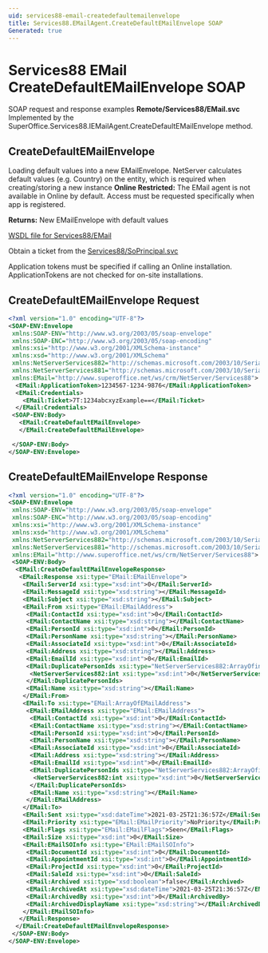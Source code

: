 ```yaml
---
uid: services88-email-createdefaultemailenvelope
title: Services88.EMailAgent.CreateDefaultEMailEnvelope SOAP
Generated: true
---
```


# Services88 EMail CreateDefaultEMailEnvelope SOAP

SOAP request and response examples **Remote/Services88/EMail.svc**
Implemented by the <see cref="M:SuperOffice.Services88.IEMailAgent.CreateDefaultEMailEnvelope">SuperOffice.Services88.IEMailAgent.CreateDefaultEMailEnvelope</see> method.

## CreateDefaultEMailEnvelope

Loading default values into a new EMailEnvelope.
NetServer calculates default values (e.g. Country) on the entity, which is required when creating/storing a new instance
<para /><b>Online Restricted:</b> The EMail agent is not available in Online by default. Access must be requested specifically when app is registered.


**Returns:** New EMailEnvelope with default values


[WSDL file for Services88/EMail](../Services88-EMail.md)

Obtain a ticket from the [Services88/SoPrincipal.svc](../SoPrincipal/SoPrincipal.md)

Application tokens must be specified if calling an Online installation. ApplicationTokens are not checked for on-site installations.

## CreateDefaultEMailEnvelope Request

```xml
<?xml version="1.0" encoding="UTF-8"?>
<SOAP-ENV:Envelope
 xmlns:SOAP-ENV="http://www.w3.org/2003/05/soap-envelope"
 xmlns:SOAP-ENC="http://www.w3.org/2003/05/soap-encoding"
 xmlns:xsi="http://www.w3.org/2001/XMLSchema-instance"
 xmlns:xsd="http://www.w3.org/2001/XMLSchema"
 xmlns:NetServerServices882="http://schemas.microsoft.com/2003/10/Serialization/Arrays"
 xmlns:NetServerServices881="http://schemas.microsoft.com/2003/10/Serialization/"
 xmlns:EMail="http://www.superoffice.net/ws/crm/NetServer/Services88">
  <EMail:ApplicationToken>1234567-1234-9876</EMail:ApplicationToken>
  <EMail:Credentials>
    <EMail:Ticket>7T:1234abcxyzExample==</EMail:Ticket>
  </EMail:Credentials>
 <SOAP-ENV:Body>
   <EMail:CreateDefaultEMailEnvelope>
   </EMail:CreateDefaultEMailEnvelope>

 </SOAP-ENV:Body>
</SOAP-ENV:Envelope>

```


## CreateDefaultEMailEnvelope Response

```xml
<?xml version="1.0" encoding="UTF-8"?>
<SOAP-ENV:Envelope
 xmlns:SOAP-ENV="http://www.w3.org/2003/05/soap-envelope"
 xmlns:SOAP-ENC="http://www.w3.org/2003/05/soap-encoding"
 xmlns:xsi="http://www.w3.org/2001/XMLSchema-instance"
 xmlns:xsd="http://www.w3.org/2001/XMLSchema"
 xmlns:NetServerServices882="http://schemas.microsoft.com/2003/10/Serialization/Arrays"
 xmlns:NetServerServices881="http://schemas.microsoft.com/2003/10/Serialization/"
 xmlns:EMail="http://www.superoffice.net/ws/crm/NetServer/Services88">
 <SOAP-ENV:Body>
  <EMail:CreateDefaultEMailEnvelopeResponse>
   <EMail:Response xsi:type="EMail:EMailEnvelope">
    <EMail:ServerId xsi:type="xsd:int">0</EMail:ServerId>
    <EMail:MessageId xsi:type="xsd:string"></EMail:MessageId>
    <EMail:Subject xsi:type="xsd:string"></EMail:Subject>
    <EMail:From xsi:type="EMail:EMailAddress">
     <EMail:ContactId xsi:type="xsd:int">0</EMail:ContactId>
     <EMail:ContactName xsi:type="xsd:string"></EMail:ContactName>
     <EMail:PersonId xsi:type="xsd:int">0</EMail:PersonId>
     <EMail:PersonName xsi:type="xsd:string"></EMail:PersonName>
     <EMail:AssociateId xsi:type="xsd:int">0</EMail:AssociateId>
     <EMail:Address xsi:type="xsd:string"></EMail:Address>
     <EMail:EmailId xsi:type="xsd:int">0</EMail:EmailId>
     <EMail:DuplicatePersonIds xsi:type="NetServerServices882:ArrayOfint">
      <NetServerServices882:int xsi:type="xsd:int">0</NetServerServices882:int>
     </EMail:DuplicatePersonIds>
     <EMail:Name xsi:type="xsd:string"></EMail:Name>
    </EMail:From>
    <EMail:To xsi:type="EMail:ArrayOfEMailAddress">
     <EMail:EMailAddress xsi:type="EMail:EMailAddress">
      <EMail:ContactId xsi:type="xsd:int">0</EMail:ContactId>
      <EMail:ContactName xsi:type="xsd:string"></EMail:ContactName>
      <EMail:PersonId xsi:type="xsd:int">0</EMail:PersonId>
      <EMail:PersonName xsi:type="xsd:string"></EMail:PersonName>
      <EMail:AssociateId xsi:type="xsd:int">0</EMail:AssociateId>
      <EMail:Address xsi:type="xsd:string"></EMail:Address>
      <EMail:EmailId xsi:type="xsd:int">0</EMail:EmailId>
      <EMail:DuplicatePersonIds xsi:type="NetServerServices882:ArrayOfint">
       <NetServerServices882:int xsi:type="xsd:int">0</NetServerServices882:int>
      </EMail:DuplicatePersonIds>
      <EMail:Name xsi:type="xsd:string"></EMail:Name>
     </EMail:EMailAddress>
    </EMail:To>
    <EMail:Sent xsi:type="xsd:dateTime">2021-03-25T21:36:57Z</EMail:Sent>
    <EMail:Priority xsi:type="EMail:EMailPriority">NoPriority</EMail:Priority>
    <EMail:Flags xsi:type="EMail:EMailFlags">Seen</EMail:Flags>
    <EMail:Size xsi:type="xsd:int">0</EMail:Size>
    <EMail:EMailSOInfo xsi:type="EMail:EMailSOInfo">
     <EMail:DocumentId xsi:type="xsd:int">0</EMail:DocumentId>
     <EMail:AppointmentId xsi:type="xsd:int">0</EMail:AppointmentId>
     <EMail:ProjectId xsi:type="xsd:int">0</EMail:ProjectId>
     <EMail:SaleId xsi:type="xsd:int">0</EMail:SaleId>
     <EMail:Archived xsi:type="xsd:boolean">false</EMail:Archived>
     <EMail:ArchivedAt xsi:type="xsd:dateTime">2021-03-25T21:36:57Z</EMail:ArchivedAt>
     <EMail:ArchivedBy xsi:type="xsd:int">0</EMail:ArchivedBy>
     <EMail:ArchivedDisplayName xsi:type="xsd:string"></EMail:ArchivedDisplayName>
    </EMail:EMailSOInfo>
   </EMail:Response>
  </EMail:CreateDefaultEMailEnvelopeResponse>
 </SOAP-ENV:Body>
</SOAP-ENV:Envelope>

```

